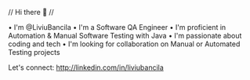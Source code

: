 // Hi there 👋 //

• I'm @LiviuBancila 
• I'm a Software QA Engineer 
• I'm proficient in Automation & Manual Software Testing with Java
• I'm passionate about coding and tech
• I'm looking for collaboration on Manual or Automated Testing projects

Let's connect: http://linkedin.com/in/liviubancila
